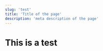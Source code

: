 ```yaml
---
slug: 'test'
title: 'Title of the page'
description: 'meta description of the page'
---
```


# This is a test
